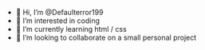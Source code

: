 - 👋 Hi, I’m @Defaulterror199
- 👀 I’m interested in coding
- 🌱 I’m currently learning html / css
- 💞️ I’m looking to collaborate on a small personal project

<!---
Defaulterror199/Defaulterror199 is a ✨ special ✨ repository because its `README.md` (this file) appears on your GitHub profile.
You can click the Preview link to take a look at your changes.
--->
